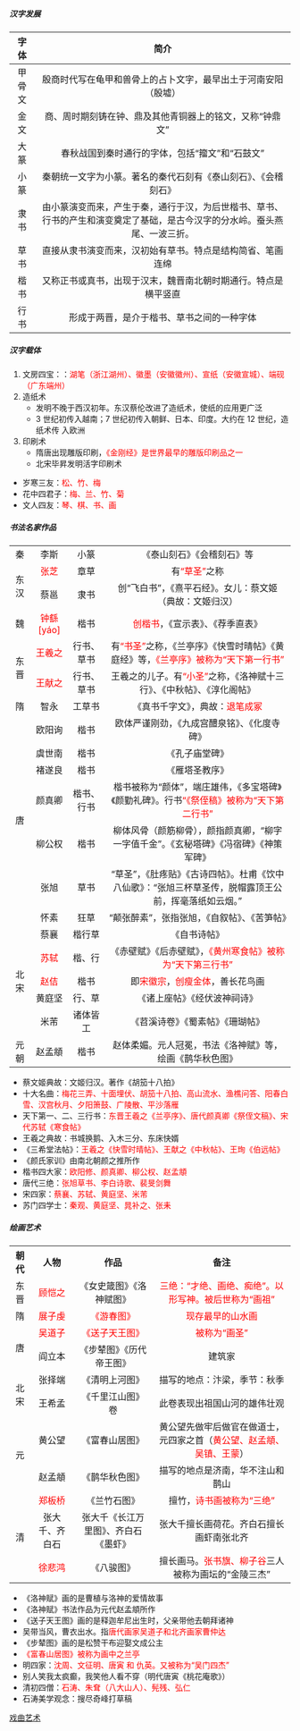 ##### 汉字发展

|  字体  |                             简介                             |
| :----: | :----------------------------------------------------------: |
| 甲骨文 | 殷商时代写在龟甲和兽骨上的占卜文字，最早出土于河南安阳（殷墟） |
|  金文  |   商、周时期刻铸在钟、鼎及其他青铜器上的铭文，又称“钟鼎文”   |
|  大篆  |        春秋战国到秦时通行的字体，包括“籀文”和“石鼓文”        |
|  小篆  | 秦朝统一文字为小篆。著名的秦代石刻有《泰山刻石》、《会稽刻石》 |
|  隶书  | 由小篆演变而来，产生于秦，通行于汉，为后世楷书、草书、行书的产生和演变奠定了基础，是古今汉字的分水岭。蚕头燕尾、一波三折。 |
|  草书  |  直接从隶书演变而来，汉初始有草书。特点是结构简省、笔画连绵  |
|  楷书  | 又称正书或真书，出现于汉末，魏晋南北朝时期通行。特点是横平竖直 |
|  行书  |          形成于两晋，是介于楷书、草书之间的一种字体          |

##### 汉字载体

1. 文房四宝：：<font color=red>湖笔（浙江湖州）、徽墨（安徽徽州）、宣纸（安徽宣城）、端砚（广东端州） </font>
2. 造纸术
   - 发明不晚于西汉初年。东汉蔡伦改进了造纸术，使纸的应用更广泛
   - 3 世纪初传入越南；7 世纪初传入朝鲜、日本、印度。大约在 12 世纪，造纸术传 入欧洲
3. 印刷术
   - 隋唐出现雕版印刷，<font color=red>《金刚经》是世界最早的雕版印刷品之一</font>
   - 北宋毕昇发明活字印刷术

- 岁寒三友：<font color=red>松、竹、梅</font>
- 花中四君子：<font color=red>梅、兰、竹、菊</font>
- 文人四友：<font color=red>琴、棋、书、画</font>

##### 书法名家作品

<table>
    <tr align="center">
        <td>秦</td>
        <td>李斯</td>
        <td>小篆</td>
        <td>《泰山刻石》《会稽刻石》等</td>
    </tr>
    <tr align="center">
        <td rowspan="2">东汉</td>
        <td><font color=red>张芝</font></td>
        <td>章草</td>
        <td>有<font color=red>“草圣”</font>之称</td>
    </tr>
    <tr align="center">
        <td>蔡邕</td>
        <td>隶书</td>
        <td>创“飞白书”，《熹平石经》。女儿：蔡文姬（典故：文姬归汉）</td>
    </tr>
    <tr align="center">
        <td>魏</td>
        <td><font color=red>钟繇[yáo]</font></td>
        <td>楷书</td>
        <td><font color=red>创楷书</font>，《宣示表》、《荐季直表》</td>
    </tr>
    <tr align="center">
        <td rowspan="2">东晋</td>
        <td><font color=red>王羲之</font></td>
        <td>行书、草书</td>
        <td>有<font color=red>“书圣”</font>之称，《兰亭序》《快雪时晴帖》《黄庭经》等，<font color=red>《兰亭序》被称为“天下第一行书”</font>
</td>
    </tr>
    <tr align="center">
        <td><font color=red>王献之</font></td>
        <td>行书、草书</td>
        <td>王羲之的儿子。有<font color=red>“小圣”</font>之称，《洛神赋十三行》、《中秋帖》、《淳化阁帖》</td>
    </tr>
    <tr align="center">
        <td>隋</td>
        <td>智永</td>
        <td>工草书</td>
    	<td>《真书千字文》，典故：<font color=red>退笔成冢</font></td>
    </tr>
    <tr align="center">
        <td rowspan="7">唐</td>
        <td>欧阳询</td>
        <td>楷书</td>
        <td>欧体严谨刚劲，《九成宫醴泉铭》、《化度寺碑》</td>
    </tr>
    <tr align="center">
        <td>虞世南</td>
        <td>楷书</td>
        <td>《孔子庙堂碑》</td>
    </tr>
    <tr align="center">
        <td>褚遂良</td>
        <td>楷书</td>
        <td>《雁塔圣教序》</td>
    </tr>
    <tr align="center">
        <td>颜真卿</td>
        <td>楷书、行书</td>
        <td>楷书被称为“颜体”，端庄雄伟，《多宝塔碑》《颜勤礼碑》。行书<font color=red>“《祭侄稿》被称为“天下第二行书”</font></td>
    </tr>
    <tr align="center">
        <td>柳公权</td>
        <td>楷书</td>
        <td>柳体风骨（颜筋柳骨），颜指颜真卿，“柳字一字值千金”。《玄秘塔碑》《冯宿碑》《神策军碑》
</td>
    </tr>
    <tr align="center">
        <td>张旭</td>
        <td>草书</td>
        <td>“草圣”，《肚疼贴》《古诗四帖》。杜甫《饮中八仙歌》：“张旭三杯草圣传，脱帽露顶王公前，挥毫落纸如云烟。”</td>
    </tr>
	<tr align="center">
        <td>怀素</td>
        <td>狂草</td>
        <td>“颠张醉素”，张指张旭，《自叙帖》、《苦笋帖》</td>
	</tr>
	<tr align="center">
        <td  rowspan="5">北宋</td>
        <td>蔡襄</td>
        <td>楷行草</td>
        <td>《自书诗帖》</td>
	</tr>
	<tr align="center">
        <td><font color=red>苏轼</font></td>
        <td>楷、行</td>
        <td>《赤壁赋》《后赤壁赋》，<font color=red>《黄州寒食帖》被称为“天下第三行书”</font></td>
	</tr>
	<tr align="center">
        <td><font color=red>赵佶</font></td>
        <td>楷书</td>
        <td>即<font color=red>宋徽宗</font>，<font color=red>创瘦金体</font>，善长花鸟画</td>
	</tr>
	<tr align="center">
        <td>黄庭坚</td>
        <td>行、草</td>
        <td>《诸上座帖》《经伏波神祠诗》</td>
	</tr>
	<tr align="center">
        <td>米芾</td>
        <td>诸体皆工</td>
        <td>《苕溪诗卷》《蜀素帖》《珊瑚帖》</td>
	</tr>
	<tr align="center">
		<td>元朝</td>
		<td>赵孟頫</td>
		<td>楷书</td>
		<td>赵体柔媚。元人冠冕，书法《洛神赋》等，绘画《鹊华秋色图》</td>
	</tr>
</table>

- 蔡文姬典故：文姬归汉。著作《胡笳十八拍》
- 十大名曲：<font color=red>梅花三弄、十面埋伏、胡笳十八拍、高山流水、渔樵问答、阳春白雪、汉宫秋月、夕阳箫鼓、广陵散、平沙落雁</font>
- 天下第一、二、三行书：<font color=red>东晋王羲之《兰亭序》、唐代颜真卿《祭侄文稿》、宋代苏轼《寒食帖》</font>
- 王羲之典故：书城换鹅、入木三分、东床快婿
- 《三希堂法帖》：<font color=red>王羲之《快雪时晴帖》、王献之《中秋帖》、王珣《伯远帖》</font>
- 《颜氏家训》由南北朝颜之推所作
- 楷书四大家：<font color=red>欧阳修、颜真卿、柳公权、赵孟頫</font>
- 唐代三绝：<font color=red>张旭草书、李白诗歌、裴旻剑舞</font>
- 宋四家：<font color=red>蔡襄、苏轼、黄庭坚、米芾</font>
- 苏门四学士：<font color=red>秦观、黄庭坚、晁补之、张耒</font>

##### 绘画艺术

<table>
    <tr align="center">
        <th>朝代</th>
        <th>人物</th>
        <th>作品</th>
        <th>备注</th>
    </tr>
    <tr align="center">
        <td>东晋</td>
        <td><font color=red>顾恺之</font></td>
        <td>《女史箴图》《洛神赋图》</td>
        <td><font color=red>三绝：“才绝、画绝、痴绝”。以形写神。被后世称为<font color=red>“画祖”</font></td>
    </tr>
    <tr align="center">
        <td>隋</td>
        <td><font color=red>展子虔</font></td>
        <td><font color=red>《游春图》</font></td>
        <td><font color=red>现存最早的山水画</font></td>
    </tr>
    <tr align="center">
        <td  rowspan="2">唐</td>
        <td><font color=red>吴道子</font></td>
        <td><font color=red>《送子天王图》</font></td>
        <td><font color=red>被称为“画圣”</font></td>
    </tr>
    <tr align="center">
        <td>阎立本</td>
        <td>《步辇图》《历代帝王图》</td>
        <td>建筑家</td>
    </tr>
    <tr align="center">
        <td rowspan="2">北宋</td>
        <td>张择端</td>
        <td>《清明上河图》</td>
        <td>描写的地点：汴梁，季节：秋季</td>
    </tr>
    <tr align="center">
        <td>王希孟</td>
        <td>《千里江山图》卷</td>
        <td>此卷表现出祖国山河的雄伟壮观</td>
    </tr>
    <tr align="center">
        <td  rowspan="2">元</td>
        <td>黄公望</td>
        <td>《富春山居图》</td>
        <td>黄公望先做牢后做官在做道士，元四家之首（<font color=red>黄公望、赵孟頫、吴镇、王蒙</font>）</td>
    <tr align="center">
        <td>赵孟頫</td>
        <td>《鹊华秋色图》</td>
        <td>描写的地点是济南，华不注山和鹊山</td>
    </tr>
    <tr align="center">
        <td  rowspan="3">清</td>
        <td><font color=red>郑板桥</font></td>
        <td>《兰竹石图》</td>
        <td>擅竹，<font color=red><font color=red>诗书画被称为“三绝”</font></td>
    </tr>
    <tr align="center">
        <td>张大千、齐白石</td>
        <td>张大千《长江万里图》、齐白石《墨虾》</td>
        <td>张大千擅长画荷花。齐白石擅长画虾南张北齐</td>
    </tr>
    <tr align="center">
        <td><font color=red>徐悲鸿</font></td>
        <td>《八骏图》</td>
        <td>擅长画马。<font color=red>张书旗、柳子谷</font>三人被称为画坛的“金陵三杰”</td>
    </tr>
</table>

- 《洛神赋》画的是曹植与洛神的爱情故事
- 《洛神赋》书法作品为元代赵孟頫所作
- 《送子天王图》画的是释迦牟尼出生时，父亲带他去朝拜诸神
- 吴带当风，曹衣出水。指<font color=red>唐代画家吴道子和北齐画家曹仲达</font>
- 《步辇图》画的是松赞干布迎娶文成公主
- <font color=red>《富春山居图》被称为画中之兰亭</font>
- 明四家：<font color=red>沈周、文征明、唐寅 和 仇英。又被称为“吴门四杰”</font>
- 别人笑我太疯癫，我笑他人看不穿（明代唐寅《桃花庵歌》）
- 清初四僧：<font color=red>石涛、朱耷（八大山人）、髡残、弘仁</font>
- 石涛美学观念：搜尽奇峰打草稿

[戏曲艺术](lsrw/zgwh/xqys)